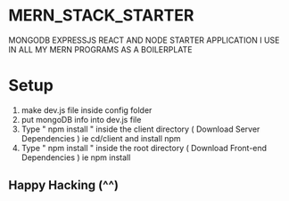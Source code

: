 # MERN_STACK_STARTER
MONGODB EXPRESSJS REACT AND NODE STARTER APPLICATION I USE IN ALL MY MERN PROGRAMS AS A BOILERPLATE
# Setup
1. make dev.js file inside config folder
2. put mongoDB info into dev.js file
3. Type " npm install " inside the client directory ( Download Server Dependencies ) ie cd/client and install npm
4. Type " npm install " inside the root directory ( Download Front-end Dependencies ) ie npm install 

## Happy Hacking (^^)
